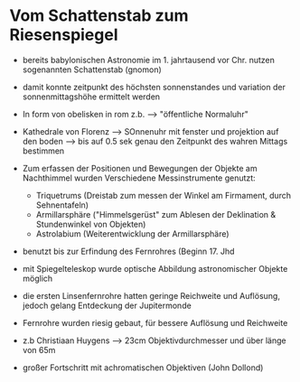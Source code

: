 # Vom Schattenstab zum Riesenspiegel

* bereits babylonischen Astronomie im 1. jahrtausend vor Chr. nutzen sogenannten Schattenstab (gnomon)
* damit konnte zeitpunkt des höchsten sonnenstandes und variation der sonnenmittagshöhe ermittelt werden
* In form von obelisken in rom z.b. --> "öffentliche Normaluhr"
* Kathedrale von Florenz --> SOnnenuhr mit fenster und projektion auf den boden --> bis auf 0.5 sek genau den Zeitpunkt des wahren Mittags bestimmen

* Zum erfassen der Positionen und Bewegungen der Objekte am Nachthimmel wurden Verschiedene Messinstrumente genutzt:
	* Triquetrums (Dreistab zum messen der Winkel am Firmament, durch Sehnentafeln)
	* Armillarsphäre ("Himmelsgerüst" zum Ablesen der Deklination & Stundenwinkel von Objekten)
	* Astrolabium (Weiterentwicklung der Armillarsphäre)
* benutzt bis zur Erfindung des Fernrohres (Beginn 17. Jhd

* mit Spiegelteleskop wurde optische Abbildung astronomischer Objekte möglich
* die ersten Linsenfernrohre hatten geringe Reichweite und Auflösung, jedoch gelang Entdeckung der Jupitermonde
* Fernrohre wurden riesig gebaut, für bessere Auflösung und Reichweite
* z.b Christiaan Huygens --> 23cm Objektivdurchmesser und über länge von 65m

* großer Fortschritt mit achromatischen Objektiven (John Dollond) 
